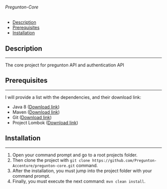 ###### Pregunton-Core

* [Description](#description)
* [Prerequisites](#prerequisites)
* [Installation](#installation)

## Description

___
The core project for pregunton API and authentication API

## Prerequisites

___
I will provide a list with the dependencies, and their download link:

* Java 8 ([Download link](https://www.java.com/es/download/))
* Maven ([Download link](https://maven.apache.org/))
* Git ([Download link](https://git-scm.com/downloads))
* Project Lombok ([Download link](https://projectlombok.org/download))

## Installation

___

1. Open your command prompt and go to a root projects folder.
2. Then clone the project with ```git clone https://github.com/Pregunton-Accenture/pregunton-core.git``` command.
5. After the installation, you must jump into the project folder with your command prompt.
6. Finally, you must execute the next command: ```mvn clean install```.
